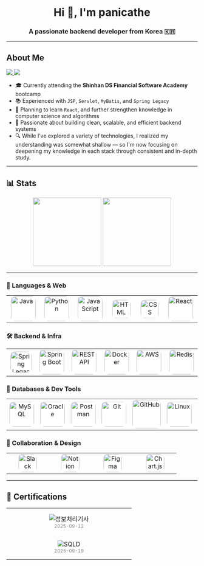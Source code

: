 <h1 align="center">Hi 👋, I'm panicathe</h1>
<h3 align="center">A passionate backend developer from Korea 🇰🇷</h3>

---

## About Me

<p align="left">
  <a href="mailto:ekdekdgkrp20@gmail.com">
    <img src="https://img.shields.io/badge/Gmail-D14836?style=flat-square&logo=gmail&logoColor=white"/>
  </a>
  <a href="https://panicathe.github.io/">
    <img src="https://img.shields.io/badge/Tech%20Blog-000000?style=flat-square&logo=github&logoColor=white"/>
  </a>
</p>

- 🎓 Currently attending the **Shinhan DS Financial Software Academy** bootcamp  
- 📚 Experienced with `JSP`, `Servlet`, `MyBatis`, and `Spring Legacy`  
- 🚀 Planning to learn `React`, and further strengthen knowledge in computer science and algorithms  
- 🌱 Passionate about building clean, scalable, and efficient backend systems
- 🔍 While I’ve explored a variety of technologies, I realized my understanding was somewhat shallow — so I'm now focusing on deepening my knowledge in each stack through consistent and in-depth study.

---

## 📊 Stats

<p align="center">
  <img height="180em" src="https://github-readme-stats.vercel.app/api?username=panicathe&show_icons=true&count_private=true&hide_border=true&bg_color=0D1117&title_color=FFD700&text_color=1E90FF&icon_color=FFD700" />
  
  <img height="180em" src="https://mazassumnida.wtf/api/v2/generate_badge?boj=ekdekdgkrp20" />
</p>

---

<!-- 🚀 Languages & Web -->
<h3>🚀 Languages & Web</h3>
<table>
  <tr>
    <td align="center" width="96">
      <img src="https://techstack-generator.vercel.app/java-icon.svg" width="65" height="65" alt="Java" style="background-color: white; border-radius: 10px;" />
    </td>
    <td align="center" width="96">
      <img src="https://techstack-generator.vercel.app/python-icon.svg" width="65" height="65" alt="Python" style="background-color: white; border-radius: 10px;" />
    </td>
    <td align="center" width="96">
      <img src="https://techstack-generator.vercel.app/js-icon.svg" width="65" height="65" alt="JavaScript" style="background-color: white; border-radius: 10px;" />
    </td>
    <td align="center" width="96">
      <img src="https://skillicons.dev/icons?i=html" width="48" height="48" alt="HTML" style="background-color: white; border-radius: 10px;" />
    </td>
    <td align="center" width="96">
      <img src="https://skillicons.dev/icons?i=css" width="48" height="48" alt="CSS" style="background-color: white; border-radius: 10px;" />
    </td>
    <td align="center" width="96">
      <img src="https://techstack-generator.vercel.app/react-icon.svg" width="65" height="65" alt="React" style="background-color: white; border-radius: 10px;" />
    </td>
  </tr>
</table>

<!-- 🛠 Backend & Infra -->
<h3>🛠 Backend & Infra</h3>
<table>
  <tr>
    <td align="center" width="96">
      <img src="https://cdn.jsdelivr.net/gh/devicons/devicon/icons/spring/spring-original.svg" width="55" height="55" alt="Spring Legacy" style="background-color: white; border-radius: 10px;" />
    </td>
    <td align="center" width="96">
      <img src="https://github.com/user-attachments/assets/64e9355d-d1f6-4fe3-9657-9e297d79e9ee" width="65" height="65" alt="Spring Boot" style="background-color: white; border-radius: 10px;" />
    </td>
    <td align="center" width="96">
      <img src="https://techstack-generator.vercel.app/restapi-icon.svg" width="65" height="65" alt="REST API" style="background-color: white; border-radius: 10px;" />
    </td>
    <td align="center" width="96">
      <img src="https://techstack-generator.vercel.app/docker-icon.svg" width="65" height="65" alt="Docker" style="background-color: white; border-radius: 10px;" />
    </td>
    <td align="center" width="96">
      <img src="https://techstack-generator.vercel.app/aws-icon.svg" width="65" height="65" alt="AWS" style="background-color: white; border-radius: 10px;" />
    </td>
    <td align="center" width="96">
      <img src="https://skillicons.dev/icons?i=redis" width="65" height="65" alt="Redis" style="background-color: white; border-radius: 10px;" />
    </td>
  </tr>
</table>

<!-- 💾 Databases & Dev Tools -->
<h3>💾 Databases & Dev Tools</h3>
<table>
  <tr>
    <td align="center" width="96">
      <img src="https://techstack-generator.vercel.app/mysql-icon.svg" width="65" height="65" alt="MySQL" style="background-color: white; border-radius: 10px;" />
    </td>
    <td align="center" width="96">
      <img src="https://cdn.jsdelivr.net/gh/devicons/devicon/icons/oracle/oracle-original.svg" width="65" height="65" alt="Oracle" style="background-color: white; border-radius: 10px;" />
    </td>
    <td align="center" width="96">
      <img src="https://skillicons.dev/icons?i=postman" width="65" height="65" alt="Postman" style="background-color: white; border-radius: 10px;" />
    </td>
    <td align="center" width="96">
      <img src="https://skillicons.dev/icons?i=git" width="65" height="65" alt="Git" style="background-color: white; border-radius: 10px;" />
    </td>
    <td align="center" width="96">
      <img src="https://techstack-generator.vercel.app/github-icon.svg" width="75" height="75" alt="GitHub" style="background-color: white; border-radius: 10px;" />
    </td>
    <td align="center" width="96">
      <img src="https://skillicons.dev/icons?i=linux" width="65" height="65" alt="Linux" style="background-color: white; border-radius: 10px;" />
    </td>
    <td align="center" width="96">
      <img src="https://techstack-generator.vercel.app/prettier-icon.svg" width="65" height="65" alt="Prettier" style="background-color: white; border-radius: 10px;" />
    </td>
  </tr>
</table>

<!-- 🤝 Collaboration & Design -->
<h3>🤝 Collaboration & Design</h3>
<table>
  <tr>
    <td align="center" width="96">
      <img src="https://cdn.jsdelivr.net/gh/simple-icons/simple-icons/icons/slack.svg" width="48" height="48" alt="Slack" style="background-color: white; border-radius: 10px;" />
    </td>
    <td align="center" width="96">
      <img src="https://cdn.jsdelivr.net/gh/simple-icons/simple-icons/icons/notion.svg" width="48" height="48" alt="Notion" style="background-color: white; border-radius: 10px;" />
    </td>
    <td align="center" width="96">
      <img src="https://skillicons.dev/icons?i=figma" width="48" height="48" alt="Figma" style="background-color: white; border-radius: 10px;" />
    </td>
    <td align="center" width="96">
      <img src="https://www.chartjs.org/media/logo-title.svg" width="48" height="48" alt="Chart.js" style="background-color: white; border-radius: 10px;" />
    </td>
  </tr>
</table>

---

## 📜 Certifications

<table>
      <td align="center" width="300" style="padding: 15px; border: none;">
      <img src="https://img.shields.io/badge/정보처리기사-2E8B57?style=for-the-badge&logo=google-scholar&logoColor=white" alt="정보처리기사" />
      <br />
      <span style="font-size: 12px; color: gray;">2025-09-12</span>
    </td>
  <tr>
    <td align="center" width="300" style="padding: 15px; border: none;">
      <img src="https://img.shields.io/badge/SQLD-003B57?style=for-the-badge&logo=databricks&logoColor=white" alt="SQLD" />
      <br />
      <span style="font-size: 12px; color: gray;">2025-09-19</span>
    </td>
  </tr>
</table>


